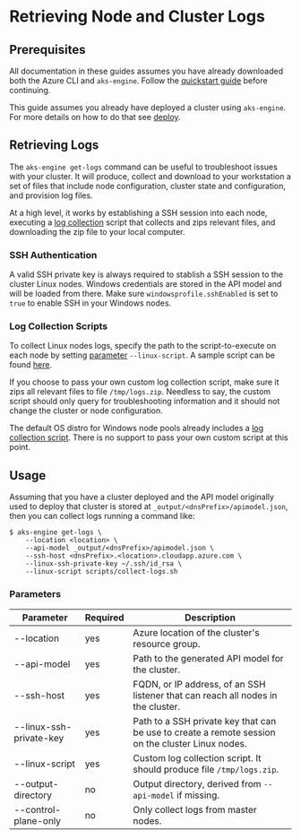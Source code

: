 # Retrieving Node and Cluster Logs

## Prerequisites

All documentation in these guides assumes you have already downloaded both the Azure CLI and `aks-engine`. Follow the [quickstart guide](../tutorials/quickstart.md) before continuing.

This guide assumes you already have deployed a cluster using `aks-engine`. For more details on how to do that see [deploy](../tutorials/quickstart.md#deploy).

## Retrieving Logs

The `aks-engine get-logs` command can be useful to troubleshoot issues with your cluster. It will produce, collect and download to your workstation a set of files that include node configuration, cluster state and configuration, and provision log files.

At a high level, it works by establishing a SSH session into each node, executing a [log collection](#log-collection-scripts) script that collects and zips relevant files, and downloading the zip file to your local computer.

### SSH Authentication

A valid SSH private key is always required to stablish a SSH session to the cluster Linux nodes. Windows credentials are stored in the API model and will be loaded from there. Make sure `windowsprofile.sshEnabled` is set to `true` to enable SSH in your Windows nodes.

### Log Collection Scripts

To collect Linux nodes logs, specify the path to the script-to-execute on each node by setting [parameter](#Parameters) `--linux-script`. A sample script can be found [here](/scripts/collect-logs.sh).

If you choose to pass your own custom log collection script, make sure it zips all relevant files to file `/tmp/logs.zip`. Needless to say, the custom script should only query for troubleshooting information and it should not change the cluster or node configuration.

The default OS distro for Windows node pools already includes a [log collection script](./scripts/collect-windows-logs.ps1). There is no support to pass your own custom script at this point.

## Usage

Assuming that you have a cluster deployed and the API model originally used to deploy that cluster is stored at `_output/<dnsPrefix>/apimodel.json`, then you can collect logs running a command like:

```console
$ aks-engine get-logs \
    --location <location> \
    --api-model _output/<dnsPrefix>/apimodel.json \
    --ssh-host <dnsPrefix>.<location>.cloudapp.azure.com \
    --linux-ssh-private-key ~/.ssh/id_rsa \
    --linux-script scripts/collect-logs.sh
```

### Parameters

|Parameter|Required|Description|
|---|---|---|
|--location|yes|Azure location of the cluster's resource group.|
|--api-model|yes|Path to the generated API model for the cluster.|
|--ssh-host|yes|FQDN, or IP address, of an SSH listener that can reach all nodes in the cluster.|
|--linux-ssh-private-key|yes|Path to a SSH private key that can be use to create a remote session on the cluster Linux nodes.|
|--linux-script|yes|Custom log collection script. It should produce file `/tmp/logs.zip`.|
|--output-directory|no|Output directory, derived from `--api-model` if missing.|
|--control-plane-only|no|Only collect logs from master nodes.|
